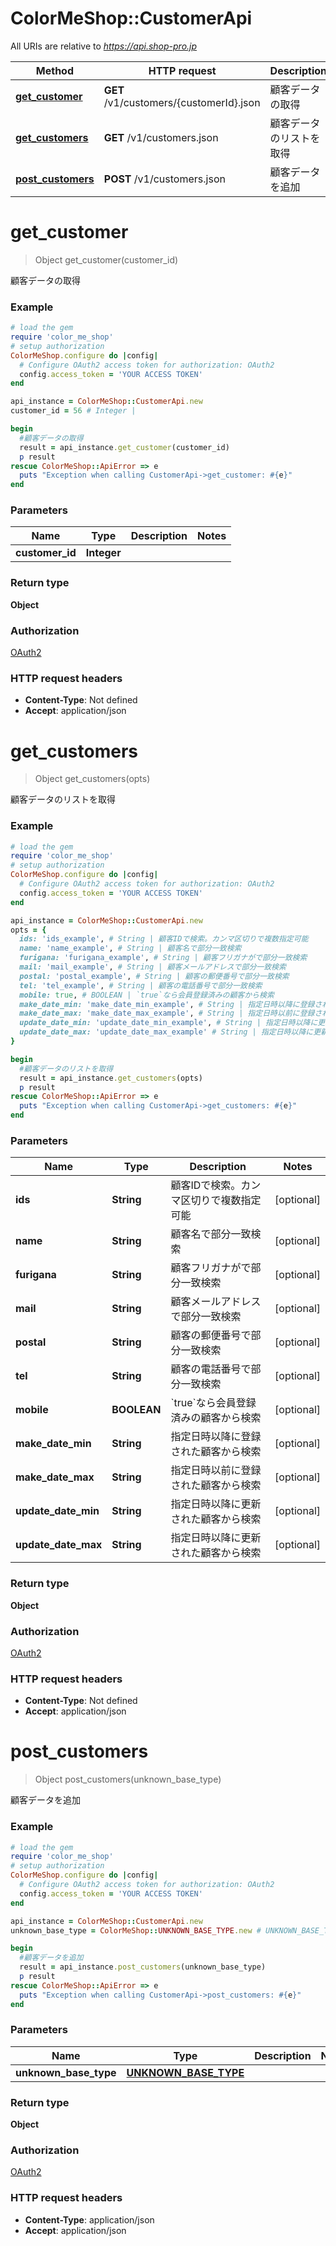 # ColorMeShop::CustomerApi

All URIs are relative to *https://api.shop-pro.jp*

Method | HTTP request | Description
------------- | ------------- | -------------
[**get_customer**](CustomerApi.md#get_customer) | **GET** /v1/customers/{customerId}.json | 顧客データの取得
[**get_customers**](CustomerApi.md#get_customers) | **GET** /v1/customers.json | 顧客データのリストを取得
[**post_customers**](CustomerApi.md#post_customers) | **POST** /v1/customers.json | 顧客データを追加


# **get_customer**
> Object get_customer(customer_id)

顧客データの取得

### Example
```ruby
# load the gem
require 'color_me_shop'
# setup authorization
ColorMeShop.configure do |config|
  # Configure OAuth2 access token for authorization: OAuth2
  config.access_token = 'YOUR ACCESS TOKEN'
end

api_instance = ColorMeShop::CustomerApi.new
customer_id = 56 # Integer | 

begin
  #顧客データの取得
  result = api_instance.get_customer(customer_id)
  p result
rescue ColorMeShop::ApiError => e
  puts "Exception when calling CustomerApi->get_customer: #{e}"
end
```

### Parameters

Name | Type | Description  | Notes
------------- | ------------- | ------------- | -------------
 **customer_id** | **Integer**|  | 

### Return type

**Object**

### Authorization

[OAuth2](../README.md#OAuth2)

### HTTP request headers

 - **Content-Type**: Not defined
 - **Accept**: application/json



# **get_customers**
> Object get_customers(opts)

顧客データのリストを取得

### Example
```ruby
# load the gem
require 'color_me_shop'
# setup authorization
ColorMeShop.configure do |config|
  # Configure OAuth2 access token for authorization: OAuth2
  config.access_token = 'YOUR ACCESS TOKEN'
end

api_instance = ColorMeShop::CustomerApi.new
opts = {
  ids: 'ids_example', # String | 顧客IDで検索。カンマ区切りで複数指定可能
  name: 'name_example', # String | 顧客名で部分一致検索
  furigana: 'furigana_example', # String | 顧客フリガナがで部分一致検索
  mail: 'mail_example', # String | 顧客メールアドレスで部分一致検索
  postal: 'postal_example', # String | 顧客の郵便番号で部分一致検索
  tel: 'tel_example', # String | 顧客の電話番号で部分一致検索
  mobile: true, # BOOLEAN | `true`なら会員登録済みの顧客から検索
  make_date_min: 'make_date_min_example', # String | 指定日時以降に登録された顧客から検索
  make_date_max: 'make_date_max_example', # String | 指定日時以前に登録された顧客から検索
  update_date_min: 'update_date_min_example', # String | 指定日時以降に更新された顧客から検索
  update_date_max: 'update_date_max_example' # String | 指定日時以降に更新された顧客から検索
}

begin
  #顧客データのリストを取得
  result = api_instance.get_customers(opts)
  p result
rescue ColorMeShop::ApiError => e
  puts "Exception when calling CustomerApi->get_customers: #{e}"
end
```

### Parameters

Name | Type | Description  | Notes
------------- | ------------- | ------------- | -------------
 **ids** | **String**| 顧客IDで検索。カンマ区切りで複数指定可能 | [optional] 
 **name** | **String**| 顧客名で部分一致検索 | [optional] 
 **furigana** | **String**| 顧客フリガナがで部分一致検索 | [optional] 
 **mail** | **String**| 顧客メールアドレスで部分一致検索 | [optional] 
 **postal** | **String**| 顧客の郵便番号で部分一致検索 | [optional] 
 **tel** | **String**| 顧客の電話番号で部分一致検索 | [optional] 
 **mobile** | **BOOLEAN**| &#x60;true&#x60;なら会員登録済みの顧客から検索 | [optional] 
 **make_date_min** | **String**| 指定日時以降に登録された顧客から検索 | [optional] 
 **make_date_max** | **String**| 指定日時以前に登録された顧客から検索 | [optional] 
 **update_date_min** | **String**| 指定日時以降に更新された顧客から検索 | [optional] 
 **update_date_max** | **String**| 指定日時以降に更新された顧客から検索 | [optional] 

### Return type

**Object**

### Authorization

[OAuth2](../README.md#OAuth2)

### HTTP request headers

 - **Content-Type**: Not defined
 - **Accept**: application/json



# **post_customers**
> Object post_customers(unknown_base_type)

顧客データを追加

### Example
```ruby
# load the gem
require 'color_me_shop'
# setup authorization
ColorMeShop.configure do |config|
  # Configure OAuth2 access token for authorization: OAuth2
  config.access_token = 'YOUR ACCESS TOKEN'
end

api_instance = ColorMeShop::CustomerApi.new
unknown_base_type = ColorMeShop::UNKNOWN_BASE_TYPE.new # UNKNOWN_BASE_TYPE | 

begin
  #顧客データを追加
  result = api_instance.post_customers(unknown_base_type)
  p result
rescue ColorMeShop::ApiError => e
  puts "Exception when calling CustomerApi->post_customers: #{e}"
end
```

### Parameters

Name | Type | Description  | Notes
------------- | ------------- | ------------- | -------------
 **unknown_base_type** | [**UNKNOWN_BASE_TYPE**](UNKNOWN_BASE_TYPE.md)|  | 

### Return type

**Object**

### Authorization

[OAuth2](../README.md#OAuth2)

### HTTP request headers

 - **Content-Type**: application/json
 - **Accept**: application/json



